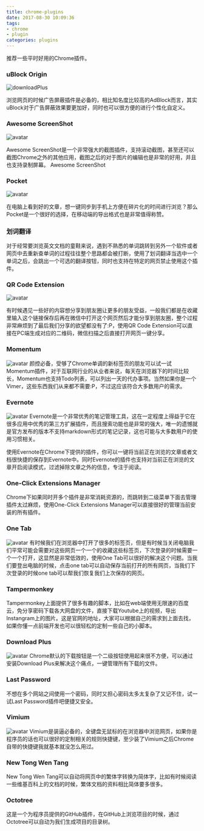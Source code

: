 ```yaml
---
title: chrome-plugins
date: 2017-08-30 10:09:36
tags:
- chrome
- plugin
categories: plugins
---
```


推荐一些平时好用的Chrome插件。

### uBlock Origin

![downloadPlus](http://fhaoer.com/hexo_blog/static/images/20170830/DownloadPlus)

浏览网页的时候广告屏蔽插件是必备的，相比知名度比较高的AdBlock而言，其实uBlock对于广告屏蔽效果要更加好，同时也可以很方便的进行个性化自定义。

### Awesome ScreenShot

![avatar](http://fhaoer.com/hexo_blog/static/images/20170830/AwesomeScreenShot)

Awesome ScreenShot是一个非常强大的截图插件，支持滚动截图，甚至还可以截图Chrome之外的其他应用，截图之后的对于图片的编辑也是非常的好用，并且也支持录制屏幕。
Awesome ScreenShot

### Pocket

![avatar](http://fhaoer.com/hexo_blog/static/images/20170830/Pocket)

在电脑上看到好的文章，想一键同步到手机上方便在碎片化的时间进行浏览？那么Pocket是一个很好的选择，在移动端的导出格式也是非常值得称赞。


### 划词翻译

对于经常要浏览英文文档的童鞋来说，遇到不熟悉的单词跳转到另外一个软件或者网页中去重新查单词的过程往往整个思路都会被打断，使用了划词翻译当选中一个单词之后，会跳出一个可选的翻译按钮，同时也支持在特定的网页禁止使用这个插件。

### QR Code Extension

![avatar](http://fhaoer.com/hexo_blog/static/images/20170830/QRCode-Extension)

有时候遇见一些好的内容想分享到朋友圈让更多的朋友受益，一般我们都是在收藏里输入这个链接保存后再在微信中打开这个网页然后才能分享到朋友圈，整个过程非常麻烦到了最后我们分享的欲望都没有了:P，使用QR Code Extension可以直接在PC端生成对应的二维码，微信扫描之后直接打开网页一键分享。



### Momentum

![avatar](http://fhaoer.com/hexo_blog/static/images/20170830/Momentum)
颜控必备，受够了Chrome单调的新标签页的朋友可以试一试Momentum插件，对于互联网行业的从业者来说，每天在浏览器下的时间比较长，Momentum也支持Todo列表，可以列出一天的代办事项。当然如果你是一个Vimer，这些东西我们从来都不需要:P，不过这应该符合大多数用户的需求。


### Evernote

![avatar](http://fhaoer.com/hexo_blog/static/images/20170830/Evernote)
Evernote是一个非常优秀的笔记管理工具，这在一定程度上得益于它在很多应用中优秀的第三方扩展插件，而且搜索功能也是非常的强大，唯一的遗憾就是官方发布的版本不支持markdown形式的笔记记录，这也可能与大多数用户的使用习惯相关。

使用Evernote在Chrome下提供的插件，你可以一键将当前正在浏览的文章或者文档很快捷的保存到Evernote中。同时Evernote的插件也支持对当前正在浏览的文章开启阅读模式，过滤掉除文章之外的信息，专注于阅读。



### One-Click Extensions Manager

Chrome下如果同时开多个插件是非常消耗资源的，而跳转到二级菜单下面去管理插件太过麻烦，使用One-Click Extensions Manager可以直接很好的管理当前安装的所有插件。

### One Tab

![avatar](http://fhaoer.com/hexo_blog/static/images/20170830/OneTab)
有时候我们在浏览器中打开了很多的标签页，但是有时候当关闭电脑我们平常可能会需要对这些网页一个一个的收藏这些标签页，下次登录的时候需要一个一个打开，这显然是非常低效的，使用One Tab可以很好的解决这个问题。当我们要登出电脑的时候，点击one tab可以自动保存当前打开的所有网页，当我们下次登录的时候one tab可以帮我们恢复我们上次保存的网页。


### Tampermonkey

Tampermonkey上面提供了很多有趣的脚本，比如在web端使用无限速的百度云，免分享密码下载各大网盘的文件，直接下载Youtube上的视频，导出Instangram上的图片。这是官网的地址，大家可以根据自己的需求到上面去找，如果你懂一点前端开发也可以很轻松的定制一些自己的小脚本。

### Download Plus

![avatar](http://fhaoer.com/hexo_blog/static/images/20170830/DownloadPlus)
Chrome默认的下载按钮是一个二级按钮使用起来很不方便，可以通过安装Download Plus来解决这个痛点，一键管理所有下载的文件。


### Last Password

不想在多个网站之间使用一个密码，同时又担心密码太多太复杂了又记不住，试一试Last Password插件吧便捷又安全。

### Vimium

![avatar](http://fhaoer.com/hexo_blog/static/images/20170830/Vimium)
Vimium是装逼必备的，全键盘无鼠标的在浏览器中浏览网页，如果你是程序员的话也可以很好的定制相关的规则快捷键，至少装了Vimium之后Chrome自带的快捷键我就基本就没怎么用过。


### New Tong Wen Tang

New Tong Wen Tang可以自动将网页中的繁体字转换为简体字，比如有时候阅读一些维基百科上的文档的时候，繁体文档的资料相比简体要多很多。

### Octotree

这是一个为程序员提供的GitHub插件，在GitHub上浏览项目的时候，通过Octotree可以自动为我们生成项目的目录树。
